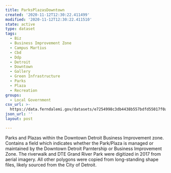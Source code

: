 ```yaml
---
title: ParksPlazasDowntown
created: '2020-11-12T12:30:22.411499'
modified: '2020-11-12T12:30:22.411510'
state: active
type: dataset
tags:
  - Biz
  - Business Improvement Zone
  - Campus Martius
  - Cbd
  - Ddp
  - Detroit
  - Downtown
  - Gallery
  - Green Infrastructure
  - Parks
  - Plaza
  - Recreation
groups:
  - Local Government
csv_url: >-
  https://data.ferndalemi.gov/datasets/e7254998c3db4438b557bdfd55017f0a_0.csv?outSR=%7B%22latestWkid%22%3A2898%2C%22wkid%22%3A2898%7D
json_url: ''
layout: post

---
```

Parks and Plazas within the Downtown Detroit Business Improvement zone. Contains a field which indicates whether the Park/Plaza is managed or maintained by the Downtown Detroit Parntership or Business Improvement Zone. The riverwalk and DTE Grand River Park were digitized in 2017 from aerial imagery. All other polygons were copied from long-standing shape files, likely sourced from the City of Detroit. 
